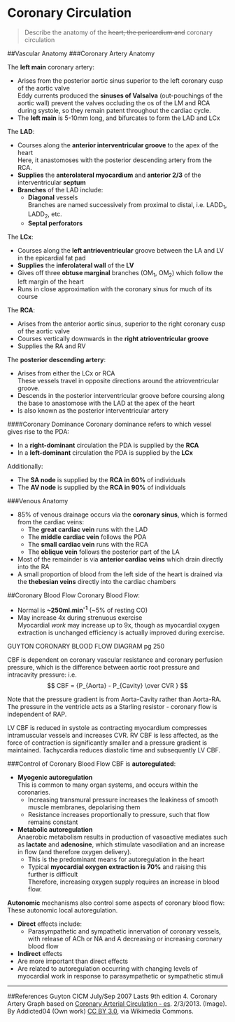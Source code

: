 # Coronary Circulation
>Describe the anatomy of the ~~heart, the pericardium and~~ coronary circulation

##Vascular Anatomy
###Coronary Artery Anatomy
<object data="resources\coronary.svg" type="image/svg+xml"></object>


The **left main** coronary artery:
* Arises from the posterior aortic sinus superior to the left coronary cusp of the aortic valve  
Eddy currents produced the **sinuses of Valsalva** (out-pouchings of the aortic wall) prevent the valves occluding the os of the LM and RCA during systole, so they remain patent throughout the cardiac cycle.
* The **left main** is 5-10mm long, and bifurcates to form the LAD and LCx

The **LAD**:
* Courses along the **anterior interventricular groove** to the apex of the heart  
Here, it anastomoses with the posterior descending artery from the RCA.
* **Supplies** the **anterolateral myocardium** and **anterior 2/3** of the interventricular **septum**
* **Branches** of the LAD include:
  * **Diagonal** vessels  
  Branches are named successively from proximal to distal, i.e. LADD<sub>1</sub>, LADD<sub>2</sub>, etc.
  * **Septal perforators**

The **LCx**:
* Courses along the **left antrioventricular** groove between the LA and LV in the epicardial fat pad
* **Supplies** the **inferolateral wall** of the **LV**
* Gives off three **obtuse marginal** branches (OM<sub>1</sub>, OM<sub>2</sub>) which follow the left margin of the heart
* Runs in close approximation with the coronary sinus for much of its course

The **RCA**:
* Arises from the anterior aortic sinus, superior to the right coronary cusp of the aortic valve
* Courses vertically downwards in the **right atrioventricular groove**
* Supplies the RA and RV

The **posterior descending artery**:
* Arises from either the LCx or RCA  
These vessels travel in opposite directions around the atrioventricular groove.
* Descends in the posterior interventricular groove before coursing along the base to anastomose with the LAD at the apex of the heart
* Is also known as the posterior interventricular artery



####Coronary Dominance
Coronary dominance refers to which vessel gives rise to the PDA:
* In a **right-dominant** circulation the PDA is supplied by the **RCA**
* In a **left-dominant** circulation the PDA is supplied by the **LCx**

Additionally:
* The **SA node** is supplied by the **RCA in 60%** of individuals
* The **AV node** is supplied by the **RCA in 90%** of individuals

###Venous Anatomy
* 85% of venous drainage occurs via the **coronary sinus**, which is formed from the cardiac veins:
  * The **great cardiac vein** runs with the LAD
  * The **middle cardiac vein** follows the PDA
  * The **small cardiac vein** runs with the RCA
  * The **oblique vein** follows the posterior part of the LA
* Most of the remainder is via **anterior cardiac veins** which drain directly into the RA
* A small proportion of blood from the left side of the heart is drained via the **thebesian veins** directly into the cardiac chambers

##Coronary Blood Flow
Coronary Blood Flow:
* Normal is **~250ml.min<sup>-1</sup>** (~5% of resting CO)
* May increase 4x during strenuous exercise  
Myocardial *work* may increase up to 9x, though as myocardial oxygen extraction is unchanged efficiency is actually improved during exercise.

GUYTON CORONARY BLOOD FLOW DIAGRAM pg 250


CBF is dependent on coronary vascular resistance and coronary perfusion pressure, which is the difference between aortic root pressure and intracavity pressure: i.e. $$ CBF = {P_{Aorta} - P_{Cavity} \over CVR } $$

Note that the pressure gradient is from Aorta-Cavity rather than Aorta-RA. The pressure in the ventricle acts as a Starling resistor - coronary flow is independent of RAP.

LV CBF is reduced in systole as contracting myocardium compresses intramuscular vessels and increases CVR. RV CBF is less affected, as the force of contraction is significantly smaller and a pressure gradient is maintained. Tachycardia reduces diastolic time and subsequently LV CBF.

###Control of Coronary Blood Flow
CBF is **autoregulated**:
* **Myogenic autoregulation**  
  This is common to many organ systems, and occurs within the coronaries.
  * Increasing transmural pressure increases the leakiness of smooth muscle membranes, depolarising them
  * Resistance increases proportionally to pressure, such that flow remains constant
* **Metabolic autoregulation**  
Anaerobic metabolism results in production of vasoactive mediates such as **lactate** and **adenosine**, which stimulate vasodilation and an increase in flow (and therefore oxygen delivery).
  * This is the predominant means for autoregulation in the heart
  * Typical **myocardial oxygen extraction is 70%** and raising this further is difficult  
  Therefore, increasing oxygen supply requires an increase in blood flow.



**Autonomic** mechanisms also control some aspects of coronary blood flow:  
These autonomic local autoregulation.
* **Direct** effects include:
  * Parasympathetic and sympathetic innervation of coronary vessels, with release of ACh or NA and A decreasing or increasing coronary blood flow
*  **Indirect** effects
  *  Are more important than direct effects
  *  Are related to autoregulation occurring with changing levels of myocardial work in response to parasympathetic or sympathetic stimuli
---
##References
Guyton
CICM July/Sep 2007
Lasts 9th edition
4. Coronary Artery Graph based on [Coronary Arterial Circulation - es](hhttps://commons.wikimedia.org/wiki/File:Coronary_arterial_circulation_-_es.svg). 2/3/2013. (Image). By Addicted04 (Own work) [CC BY 3.0](http://creativecommons.org/licenses/by/3.0), via Wikimedia Commons.